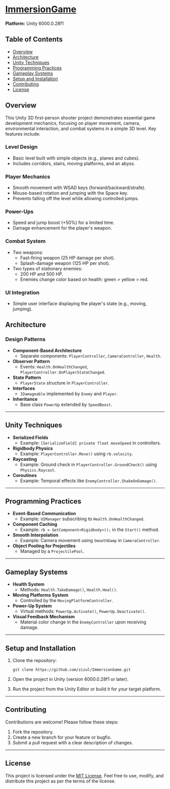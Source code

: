 # [ImmersionGame](https://zizul.github.io/ImmersionGame/index.html)

**Platform:** Unity 6000.0.28f1  

## Table of Contents
- [Overview](#overview)
- [Architecture](#architecture)
- [Unity Techniques](#unity-techniques)
- [Programming Practices](#programming-practices)
- [Gameplay Systems](#gameplay-systems)
- [Setup and Installation](#setup-and-installation)
- [Contributing](#contributing)
- [License](#license)

## Overview
This Unity 3D first-person shooter project demonstrates essential game development mechanics, focusing on player movement, camera, environmental interaction, and combat systems in a simple 3D level. Key features include:

### Level Design
- Basic level built with simple objects (e.g., planes and cubes).
- Includes corridors, stairs, moving platforms, and an abyss.

### Player Mechanics
- Smooth movement with WSAD keys (forward/backward/strafe).
- Mouse-based rotation and jumping with the Space key.
- Prevents falling off the level while allowing controlled jumps.

### Power-Ups
- Speed and jump boost (+50%) for a limited time.
- Damage enhancement for the player's weapon.

### Combat System
- Two weapons:
  - Fast-firing weapon (25 HP damage per shot).
  - Splash-damage weapon (125 HP per shot).
- Two types of stationary enemies:
  - 200 HP and 500 HP.
  - Enemies change color based on health: green > yellow > red.

### UI Integration
- Simple user interface displaying the player's state (e.g., moving, jumping).


## Architecture

### Design Patterns
- **Component-Based Architecture**  
  - Separate components: `PlayerController`, `CameraController`, `Health`.
- **Observer Pattern**  
  - Events: `Health.OnHealthChanged`, `PlayerController.OnPlayerStateChanged`.
- **State Pattern**  
  - `PlayerState` structure in `PlayerController`.
- **Interfaces**  
  - `IDamageable` implemented by `Enemy` and `Player`.
- **Inheritance**  
  - Base class `PowerUp` extended by `SpeedBoost`.

---

## Unity Techniques
- **Serialized Fields**  
  - Example: `[SerializeField] private float moveSpeed` in controllers.
- **Rigidbody Physics**  
  - Example: `PlayerController.Move()` using `rb.velocity`.
- **Raycasting**  
  - Example: Ground check in `PlayerController.GroundCheck()` using `Physics.Raycast`.
- **Coroutines**  
  - Example: Temporal effects like `EnemyController.ShakeOnDamage()`.

---

## Programming Practices
- **Event-Based Communication**  
  - Example: `UIManager` subscribing to `Health.OnHealthChanged`.
- **Component Caching**  
  - Example: `rb = GetComponent<Rigidbody>();` in the `Start()` method.
- **Smooth Interpolation**  
  - Example: Camera movement using `SmoothDamp` in `CameraController`.
- **Object Pooling for Projectiles**  
  - Managed by a `ProjectilePool`.

---

## Gameplay Systems
- **Health System**  
  - Methods: `Health.TakeDamage()`, `Health.Heal()`.
- **Moving Platforms System**  
  - Controlled by the `MovingPlatformController`.
- **Power-Up System**  
  - Virtual methods: `PowerUp.Activate()`, `PowerUp.Deactivate()`.
- **Visual Feedback Mechanism**  
  - Material color change in the `EnemyController` upon receiving damage.

---

## Setup and Installation
1. Clone the repository:

   `git clone https://github.com/zizul/ImmersionGame.git`
2. Open the project in Unity (version 6000.0.28f1 or later).
3. Run the project from the Unity Editor or build it for your target platform.

---

## Contributing
Contributions are welcome! Please follow these steps:
1. Fork the repository.
2. Create a new branch for your feature or bugfix.
3. Submit a pull request with a clear description of changes.

---

## License
This project is licensed under the [MIT License](LICENSE). Feel free to use, modify, and distribute this project as per the terms of the license.
